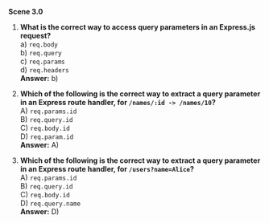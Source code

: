 **Scene 3.0**

1. **What is the correct way to access query parameters in an Express.js request?**  
   a) `req.body`  
   b) `req.query`  
   c) `req.params`  
   d) `req.headers`  
   **Answer:** b)

2. **Which of the following is the correct way to extract a query parameter in an Express route handler, for `/names/:id -> /names/10`?**  
    A) `req.params.id`  
    B) `req.query.id`  
    C) `req.body.id`  
    D) `req.param.id`  
   **Answer:** A)

3. **Which of the following is the correct way to extract a query parameter in an Express route handler, for `/users?name=Alice`?**  
   A) `req.params.id`  
   B) `req.query.id`  
   C) `req.body.id`  
   D) `req.query.name`  
   **Answer:** D)
